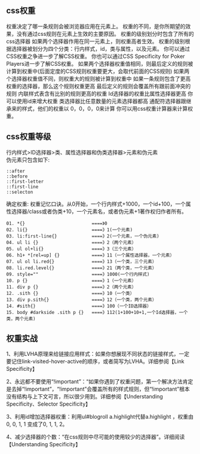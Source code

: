 ## css权重
权重决定了哪一条规则会被浏览器应用在元素上。
权重的不同，是你所期望的效果，没有通过css规则在元素上生效的主要原因。
权重的级别划分时包含了所有的css选择器
如果两个选择器作用在同一元素上，则权重高者生效。
权重的级别根据选择器被划分为四个分类：行内样式，id，类与属性，以及元素。
你可以通过CSS权重之争进一步了解CSS权重。
你也可以通过CSS Specificity for Poker Players进一步了解CSS权重。
如果两个选择器权重值相同，则最后定义的规则被计算到权重中(后面定度的CSS规则权重要更大，会取代前面的CSS规则)
如果两个选择器权重值不同，则权重大的规则被计算到权重中
如果一条规则包含了更高权重的选择器，那么这个规则权重更高
最后定义的规则会覆盖所有跟前面冲突的规则
内联样式表含有比别的规则更高的权重
Id选择器的权重比属性选择器更高
你可以使用id来增大权重
类选择器比任意数量的元素选择器都高
通配符选择器跟继承来的样式，他们的权重以 0，0，0，0来计算
你可以用css权重计算器来计算权重。  
## css权重等级
行内样式>ID选择器>类、属性选择器和伪类选择器>元素和伪元素  
伪元素只包含如下:
```
::after
::before
::first-letter
::first-line
::selecton
```

确定权重:
权重记忆口诀。从0开始，一个行内样式+1000，一个id+100，一个属性选择器/class或者伪类+10，一个元素名，或者伪元素+1著作权归作者所有。
```
01. *{}                         ====》0
02. li{}                        ====》1(一个元素)
03. li:first-line{}             ====》2(一个元素，一个伪元素)
04. ul li {}                    ====》2（两个元素）
05. ul ol+li{}                  ====》3（三个元素）
06. h1+ *[rel=up] {}            ====》11（一个属性选择器，一个元素）
07. ul ol li.red{}              ====》13（一个类，三个元素）
08. li.red.level{}              ====》21（两个类，一个元素）
09. style=""                    ====》1000(一个行内样式)
10. p {}                        ====》1（一个元素）
11. div p {}                    ====》2（两个元素）
12. .sith {}                    ====》10（一个类）
13. div p.sith{}                ====》12（一个类，两个元素）
14. #sith{}                     ====》100（一个ID选择器）
15. body #darkside .sith p {}   ====》112(1+100+10+1,一个Id选择器，一个类，两个元素)
```

## 权重实战
1、利用LVHA原理来给链接应用样式：如果你想展现不同状态的链接样式，一定要记住link-visited-hover-active的顺序，或者简写为LVHA。详细参阅【Link Specificity】

2、永远都不要使用“!important”：“如果你遇到了权重问题，第一个解决方法肯定是去掉“!important”，“!important”会覆盖所有的样式规则，但“!important”根本没有结构与上下文可言，所以很少用到。详细参阅【Understanding Specificity、Selector Specificity】

3、利用id增加选择器权重：利用ul#blogroll a.highlight代替a.highlight ，权重由0, 0, 1, 1 变成了0, 1, 1, 2。

4、减少选择器的个数：“在css规则中尽可能的使用较少的选择器”。详细阅读【Understanding Specificity】